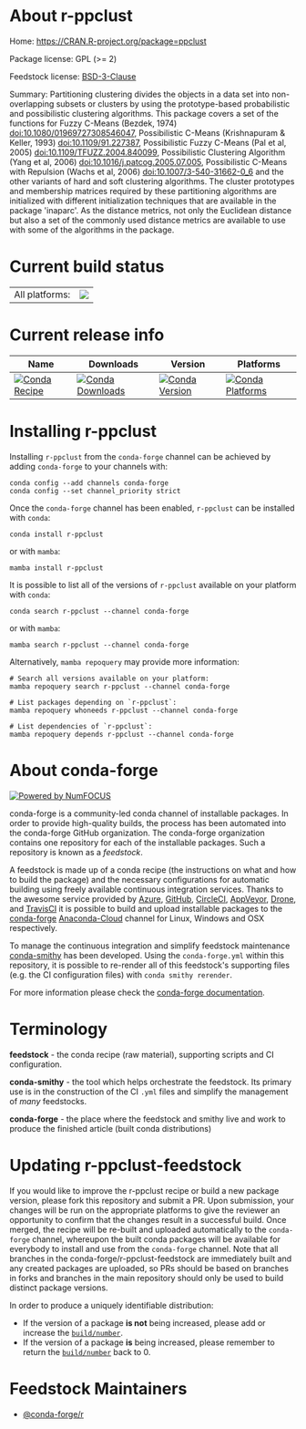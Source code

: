 About r-ppclust
===============

Home: https://CRAN.R-project.org/package=ppclust

Package license: GPL (>= 2)

Feedstock license: [BSD-3-Clause](https://github.com/conda-forge/r-ppclust-feedstock/blob/main/LICENSE.txt)

Summary: Partitioning clustering divides the objects in a data set into non-overlapping subsets or clusters by using the prototype-based probabilistic and possibilistic clustering algorithms. This package covers a set of the functions for Fuzzy C-Means (Bezdek, 1974) <doi:10.1080/01969727308546047>, Possibilistic C-Means (Krishnapuram & Keller, 1993) <doi:10.1109/91.227387>, Possibilistic Fuzzy C-Means (Pal et al, 2005) <doi:10.1109/TFUZZ.2004.840099>, Possibilistic Clustering Algorithm (Yang et al, 2006) <doi:10.1016/j.patcog.2005.07.005>, Possibilistic C-Means with Repulsion (Wachs et al, 2006) <doi:10.1007/3-540-31662-0_6> and the other variants of hard and soft clustering algorithms. The cluster prototypes and membership matrices required by these partitioning algorithms are initialized with different initialization techniques that are available in the package 'inaparc'. As the distance metrics, not only the Euclidean distance but also a set of the commonly used distance metrics are available to use with some of the algorithms in the package. 

Current build status
====================


<table><tr><td>All platforms:</td>
    <td>
      <a href="https://dev.azure.com/conda-forge/feedstock-builds/_build/latest?definitionId=7425&branchName=main">
        <img src="https://dev.azure.com/conda-forge/feedstock-builds/_apis/build/status/r-ppclust-feedstock?branchName=main">
      </a>
    </td>
  </tr>
</table>

Current release info
====================

| Name | Downloads | Version | Platforms |
| --- | --- | --- | --- |
| [![Conda Recipe](https://img.shields.io/badge/recipe-r--ppclust-green.svg)](https://anaconda.org/conda-forge/r-ppclust) | [![Conda Downloads](https://img.shields.io/conda/dn/conda-forge/r-ppclust.svg)](https://anaconda.org/conda-forge/r-ppclust) | [![Conda Version](https://img.shields.io/conda/vn/conda-forge/r-ppclust.svg)](https://anaconda.org/conda-forge/r-ppclust) | [![Conda Platforms](https://img.shields.io/conda/pn/conda-forge/r-ppclust.svg)](https://anaconda.org/conda-forge/r-ppclust) |

Installing r-ppclust
====================

Installing `r-ppclust` from the `conda-forge` channel can be achieved by adding `conda-forge` to your channels with:

```
conda config --add channels conda-forge
conda config --set channel_priority strict
```

Once the `conda-forge` channel has been enabled, `r-ppclust` can be installed with `conda`:

```
conda install r-ppclust
```

or with `mamba`:

```
mamba install r-ppclust
```

It is possible to list all of the versions of `r-ppclust` available on your platform with `conda`:

```
conda search r-ppclust --channel conda-forge
```

or with `mamba`:

```
mamba search r-ppclust --channel conda-forge
```

Alternatively, `mamba repoquery` may provide more information:

```
# Search all versions available on your platform:
mamba repoquery search r-ppclust --channel conda-forge

# List packages depending on `r-ppclust`:
mamba repoquery whoneeds r-ppclust --channel conda-forge

# List dependencies of `r-ppclust`:
mamba repoquery depends r-ppclust --channel conda-forge
```


About conda-forge
=================

[![Powered by
NumFOCUS](https://img.shields.io/badge/powered%20by-NumFOCUS-orange.svg?style=flat&colorA=E1523D&colorB=007D8A)](https://numfocus.org)

conda-forge is a community-led conda channel of installable packages.
In order to provide high-quality builds, the process has been automated into the
conda-forge GitHub organization. The conda-forge organization contains one repository
for each of the installable packages. Such a repository is known as a *feedstock*.

A feedstock is made up of a conda recipe (the instructions on what and how to build
the package) and the necessary configurations for automatic building using freely
available continuous integration services. Thanks to the awesome service provided by
[Azure](https://azure.microsoft.com/en-us/services/devops/), [GitHub](https://github.com/),
[CircleCI](https://circleci.com/), [AppVeyor](https://www.appveyor.com/),
[Drone](https://cloud.drone.io/welcome), and [TravisCI](https://travis-ci.com/)
it is possible to build and upload installable packages to the
[conda-forge](https://anaconda.org/conda-forge) [Anaconda-Cloud](https://anaconda.org/)
channel for Linux, Windows and OSX respectively.

To manage the continuous integration and simplify feedstock maintenance
[conda-smithy](https://github.com/conda-forge/conda-smithy) has been developed.
Using the ``conda-forge.yml`` within this repository, it is possible to re-render all of
this feedstock's supporting files (e.g. the CI configuration files) with ``conda smithy rerender``.

For more information please check the [conda-forge documentation](https://conda-forge.org/docs/).

Terminology
===========

**feedstock** - the conda recipe (raw material), supporting scripts and CI configuration.

**conda-smithy** - the tool which helps orchestrate the feedstock.
                   Its primary use is in the construction of the CI ``.yml`` files
                   and simplify the management of *many* feedstocks.

**conda-forge** - the place where the feedstock and smithy live and work to
                  produce the finished article (built conda distributions)


Updating r-ppclust-feedstock
============================

If you would like to improve the r-ppclust recipe or build a new
package version, please fork this repository and submit a PR. Upon submission,
your changes will be run on the appropriate platforms to give the reviewer an
opportunity to confirm that the changes result in a successful build. Once
merged, the recipe will be re-built and uploaded automatically to the
`conda-forge` channel, whereupon the built conda packages will be available for
everybody to install and use from the `conda-forge` channel.
Note that all branches in the conda-forge/r-ppclust-feedstock are
immediately built and any created packages are uploaded, so PRs should be based
on branches in forks and branches in the main repository should only be used to
build distinct package versions.

In order to produce a uniquely identifiable distribution:
 * If the version of a package **is not** being increased, please add or increase
   the [``build/number``](https://docs.conda.io/projects/conda-build/en/latest/resources/define-metadata.html#build-number-and-string).
 * If the version of a package **is** being increased, please remember to return
   the [``build/number``](https://docs.conda.io/projects/conda-build/en/latest/resources/define-metadata.html#build-number-and-string)
   back to 0.

Feedstock Maintainers
=====================

* [@conda-forge/r](https://github.com/conda-forge/r/)

